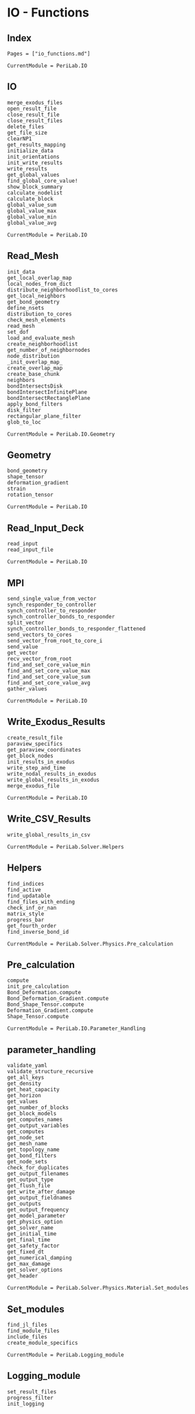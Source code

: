 # IO - Functions

## Index
```@index
Pages = ["io_functions.md"]
```

```@meta
CurrentModule = PeriLab.IO
```
## IO
```@docs
merge_exodus_files
open_result_file
close_result_file
close_result_files
delete_files
get_file_size
clearNP1
get_results_mapping
initialize_data
init_orientations
init_write_results
write_results
get_global_values
find_global_core_value!
show_block_summary
calculate_nodelist
calculate_block
global_value_sum
global_value_max
global_value_min
global_value_avg
```

```@meta
CurrentModule = PeriLab.IO
```
## Read_Mesh
```@docs
init_data
get_local_overlap_map
local_nodes_from_dict
distribute_neighborhoodlist_to_cores
get_local_neighbors
get_bond_geometry
define_nsets
distribution_to_cores
check_mesh_elements
read_mesh
set_dof
load_and_evaluate_mesh
create_neighborhoodlist
get_number_of_neighbornodes
node_distribution
_init_overlap_map_
create_overlap_map
create_base_chunk
neighbors
bondIntersectsDisk
bondIntersectInfinitePlane
bondIntersectRectanglePlane
apply_bond_filters
disk_filter
rectangular_plane_filter
glob_to_loc
```

```@meta
CurrentModule = PeriLab.IO.Geometry
```
## Geometry
```@docs
bond_geometry
shape_tensor
deformation_gradient
strain
rotation_tensor
```

```@meta
CurrentModule = PeriLab.IO
```
## Read_Input_Deck
```@docs
read_input
read_input_file
```

```@meta
CurrentModule = PeriLab.IO
```
## MPI
```@docs
send_single_value_from_vector
synch_responder_to_controller
synch_controller_to_responder
synch_controller_bonds_to_responder
split_vector
synch_controller_bonds_to_responder_flattened
send_vectors_to_cores
send_vector_from_root_to_core_i
send_value
get_vector
recv_vector_from_root
find_and_set_core_value_min
find_and_set_core_value_max
find_and_set_core_value_sum
find_and_set_core_value_avg
gather_values
```

```@meta
CurrentModule = PeriLab.IO
```
## Write_Exodus_Results
```@docs
create_result_file
paraview_specifics
get_paraview_coordinates
get_block_nodes
init_results_in_exodus
write_step_and_time
write_nodal_results_in_exodus
write_global_results_in_exodus
merge_exodus_file
```

```@meta
CurrentModule = PeriLab.IO
```
## Write_CSV_Results
```@docs
write_global_results_in_csv
```

```@meta
CurrentModule = PeriLab.Solver.Helpers
```
## Helpers
```@docs
find_indices
find_active
find_updatable
find_files_with_ending
check_inf_or_nan
matrix_style
progress_bar
get_fourth_order
find_inverse_bond_id
```

```@meta
CurrentModule = PeriLab.Solver.Physics.Pre_calculation
```
## Pre_calculation
```@docs
compute
init_pre_calculation
Bond_Deformation.compute
Bond_Deformation_Gradient.compute
Bond_Shape_Tensor.compute
Deformation_Gradient.compute
Shape_Tensor.compute
```

```@meta
CurrentModule = PeriLab.IO.Parameter_Handling
```
## parameter_handling
```@docs
validate_yaml
validate_structure_recursive
get_all_keys
get_density
get_heat_capacity
get_horizon
get_values
get_number_of_blocks
get_block_models
get_computes_names
get_output_variables
get_computes
get_node_set
get_mesh_name
get_topology_name
get_bond_filters
get_node_sets
check_for_duplicates
get_output_filenames
get_output_type
get_flush_file
get_write_after_damage
get_output_fieldnames
get_outputs
get_output_frequency
get_model_parameter
get_physics_option
get_solver_name
get_initial_time
get_final_time
get_safety_factor
get_fixed_dt
get_numerical_damping
get_max_damage
get_solver_options
get_header
```

```@meta
CurrentModule = PeriLab.Solver.Physics.Material.Set_modules
```
## Set_modules
```@docs
find_jl_files
find_module_files
include_files
create_module_specifics
```

```@meta
CurrentModule = PeriLab.Logging_module
```
## Logging_module
```@docs
set_result_files
progress_filter
init_logging
```